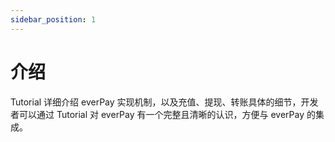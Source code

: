 ```yaml
---
sidebar_position: 1
---
```


# 介绍

Tutorial 详细介绍 everPay 实现机制，以及充值、提现、转账具体的细节，开发者可以通过 Tutorial 对 everPay 有一个完整且清晰的认识，方便与 everPay 的集成。